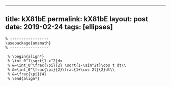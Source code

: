 ---
 title: kX81bE
 permalink: kX81bE
 layout: post
 date: 2019-02-24
 tags: [ellipses]
 ---

```latex% % Dans le préambule
% -----------------
\usepackage{amsmath}
% -----------------

 % \begin{align*}
 % \int_0^1\sqrt{1-x^2}dx
 % &=\int_0^\frac{\pi}{2} \sqrt{1-\sin^2t}\cos t dt\\
 % &=\int_0^\frac{\pi}{2}\frac{1+\cos 2t}{2}dt\\
 % &=\frac{\pi}{4}
 % \end{align*}
```